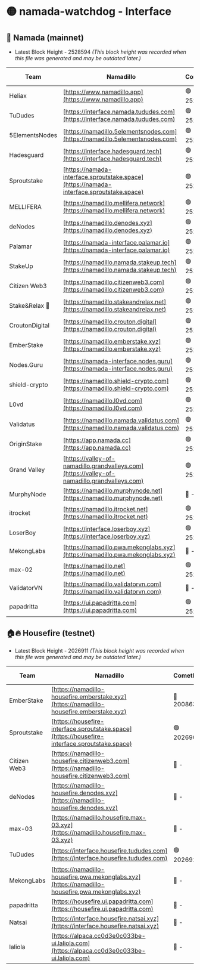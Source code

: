 # 🟡 namada-watchdog - Interface

## 🚀 Namada (mainnet)
- Latest Block Height - 2528594 *(This block height was recorded when this file was generated and may be outdated later.)*

| Team | Namadillo | CometBFT | Indexer | MASP Indexer |
|-|-|-|-|-|
| Heliax | [https://www.namadillo.app](https://www.namadillo.app) | 🟢 2528571 | 🟢 2528571 | 🟢 2528571 |
| TuDudes | [https://interface.namada.tududes.com](https://interface.namada.tududes.com) | 🟢 2528572 | 🟢 2528572 | 🟢 2528572 |
| 5ElementsNodes | [https://namadillo.5elementsnodes.com](https://namadillo.5elementsnodes.com) | 🟢 2528572 | 🟢 2528572 | 🟢 2528572 |
| Hadesguard | [https://interface.hadesguard.tech](https://interface.hadesguard.tech) | 🟢 2528573 | 🟢 2528573 | 🟢 2528572 |
| Sproutstake | [https://namada-interface.sproutstake.space](https://namada-interface.sproutstake.space) | 🟢 2528573 | 🔴 2513702 | 🔴 - |
| MELLIFERA | [https://namadillo.mellifera.network](https://namadillo.mellifera.network) | 🟢 2528577 | 🟢 2528576 | 🟢 2528576 |
| deNodes | [https://namadillo.denodes.xyz](https://namadillo.denodes.xyz) | 🟢 2528577 | 🟢 2528577 | 🟢 2528577 |
| Palamar | [https://namada-interface.palamar.io](https://namada-interface.palamar.io) | 🟢 2528578 | 🟢 2528578 | 🟢 2528578 |
| StakeUp | [https://namadillo.namada.stakeup.tech](https://namadillo.namada.stakeup.tech) | 🟢 2528579 | 🟢 2528579 | 🟢 2528579 |
| Citizen Web3 | [https://namadillo.citizenweb3.com](https://namadillo.citizenweb3.com) | 🟢 2528579 | 🟢 2528579 | 🟢 2528579 |
| Stake&Relax 🦥 | [https://namadillo.stakeandrelax.net](https://namadillo.stakeandrelax.net) | 🟢 2528580 | 🟢 2528580 | 🟢 2528580 |
| CroutonDigital | [https://namadillo.crouton.digital](https://namadillo.crouton.digital) | 🟢 2528581 | 🟢 2528581 | 🟢 2528581 |
| EmberStake | [https://namadillo.emberstake.xyz](https://namadillo.emberstake.xyz) | 🟢 2528581 | 🟢 2528581 | 🟢 2528582 |
| Nodes.Guru | [https://namada-interface.nodes.guru](https://namada-interface.nodes.guru) | 🟢 2528582 | 🟢 2528582 | 🟢 2528582 |
| shield-crypto | [https://namadillo.shield-crypto.com](https://namadillo.shield-crypto.com) | 🟢 2528583 | 🟢 2528583 | 🟢 2528583 |
| L0vd | [https://namadillo.l0vd.com](https://namadillo.l0vd.com) | 🟢 2528584 | 🟢 2528583 | 🟢 2528584 |
| Validatus | [https://namadillo.namada.validatus.com](https://namadillo.namada.validatus.com) | 🟢 2528585 | 🟢 2528584 | 🟢 2528585 |
| OriginStake | [https://app.namada.cc](https://app.namada.cc) | 🟢 2528585 | 🟢 2528585 | 🟢 2528585 |
| Grand Valley | [https://valley-of-namadillo.grandvalleys.com](https://valley-of-namadillo.grandvalleys.com) | 🟢 2528586 | 🟢 2528585 | 🟢 2528586 |
| MurphyNode | [https://namadillo.murphynode.net](https://namadillo.murphynode.net) | 🔴 - | 🔴 - | 🔴 - |
| itrocket | [https://namadillo.itrocket.net](https://namadillo.itrocket.net) | 🟢 2528588 | 🟢 2528588 | 🟢 2528588 |
| LoserBoy | [https://interface.loserboy.xyz](https://interface.loserboy.xyz) | 🟢 2528589 | 🟢 2528589 | 🟢 2528589 |
| MekongLabs | [https://namadillo.pwa.mekonglabs.xyz](https://namadillo.pwa.mekonglabs.xyz) | 🔴 - | 🔴 - | 🔴 - |
| max-02 | [https://namadillo.net](https://namadillo.net) | 🟢 2528591 | 🟢 2528591 | 🟢 2528592 |
| ValidatorVN | [https://namadillo.validatorvn.com](https://namadillo.validatorvn.com) | 🔴 - | 🔴 - | 🔴 - |
| papadritta | [https://ui.papadritta.com](https://ui.papadritta.com) | 🟢 2528594 | 🟢 2528594 | 🟢 2528594 |

## 🏠🔥 Housefire (testnet)
- Latest Block Height - 2026911 *(This block height was recorded when this file was generated and may be outdated later.)*

| Team | Namadillo | CometBFT | Indexer | MASP Indexer |
|-|-|-|-|-|
| EmberStake | [https://namadillo-housefire.emberstake.xyz](https://namadillo-housefire.emberstake.xyz) | 🔴 2008636 | 🔴 2008636 | 🔴 2008636 |
| Sproutstake | [https://housefire-interface.sproutstake.space](https://housefire-interface.sproutstake.space) | 🟢 2026906 | 🟢 2026906 | 🟢 2026906 |
| Citizen Web3 | [https://namadillo-housefire.citizenweb3.com](https://namadillo-housefire.citizenweb3.com) | 🔴 - | 🔴 1887621 | 🟢 2026907 |
| deNodes | [https://namadillo-housefire.denodes.xyz](https://namadillo-housefire.denodes.xyz) | 🔴 - | 🔴 2024960 | 🔴 2024961 |
| max-03 | [https://namadillo.housefire.max-03.xyz](https://namadillo.housefire.max-03.xyz) | 🔴 - | 🔴 2024960 | 🔴 2024961 |
| TuDudes | [https://interface.housefire.tududes.com](https://interface.housefire.tududes.com) | 🟢 2026911 | 🟢 2026911 | 🟢 2026910 |
| MekongLabs | [https://namadillo-housefire.pwa.mekonglabs.xyz](https://namadillo-housefire.pwa.mekonglabs.xyz) | 🔴 - | 🔴 - | 🔴 - |
| papadritta | [https://housefire.ui.papadritta.com](https://housefire.ui.papadritta.com) | 🔴 - | 🔴 2024960 | 🔴 2024961 |
| Natsai | [https://interface.housefire.natsai.xyz](https://interface.housefire.natsai.xyz) | 🔴 - | 🔴 2024960 | 🔴 2024961 |
| laliola | [https://alpaca.cc0d3e0c033be-ui.laliola.com](https://alpaca.cc0d3e0c033be-ui.laliola.com) | 🔴 - | 🔴 2024961 | 🟢 2026916 |

